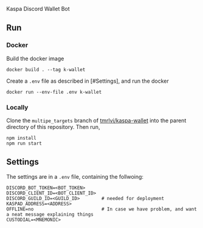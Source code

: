 Kaspa Discord Wallet Bot

## Run

### Docker

Build the docker image

```shell 
docker build . --tag k-wallet
```

Create a `.env` file as described in [#Settings], and run the docker
```shell
docker run --env-file .env k-wallet 
```

### Locally

Clone the `multipe_targets` branch of [tmrlvi/kaspa-wallet](https://github.com/tmrlvi/kaspa-wallet/tree/multiple_targets)
into the parent directory of this repository. Then run,

```shell
npm install
npm run start
```

## Settings

The settings are in a `.env` file, containing the follwoing:

```
DISCORD_BOT_TOKEN=<BOT_TOKEN>
DISCORD_CLIENT_ID=<BOT_CLIENT_ID>  
DISCORD_GUILD_ID=<GUILD_ID>        # needed for deployment
KASPAD_ADDRESS=<ADDRESS>
OFFLINE=no                         # In case we have problem, and want a neat message explaining things
CUSTODIAL=<MNEMONIC>
```
